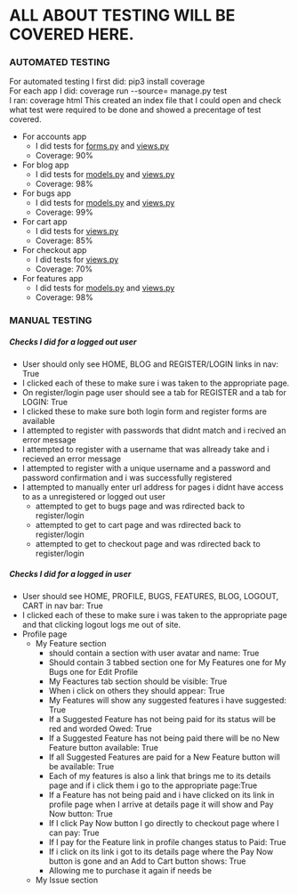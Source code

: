 # ALL ABOUT TESTING WILL BE COVERED HERE. 

### AUTOMATED TESTING

For automated testing I first did: pip3 install coverage    
For each app I did: coverage run --source=<name of app> manage.py test  
I ran: coverage html 
This created an index file that I could open and check what test were required to be done and showed a precentage of test covered.  

- For accounts app
  - I did tests for [forms.py](./accounts/test_forms.py) and [views.py](./accounts/test_views.py)
  - Coverage: 90%
- For blog app
  - I did tests for [models.py](./blog/test_models.py) and [views.py](./blog/test_views.py)
  - Coverage: 98%
- For bugs app
  - I did tests for [models.py](./bugs/test_models.py) and [views.py](./bugs/test_views.py)
  - Coverage: 99%
- For cart app
  - I did tests for [views.py](./cart/test_views.py)
  - Coverage: 85%
- For checkout app
  - I did tests for [views.py](./checkout/test_views.py)
  - Coverage: 70%
- For features app
  - I did tests for [models.py](./features/test_models.py) and [views.py](./features/test_views.py)
  - Coverage: 98%
  

### MANUAL TESTING

##### Checks I did for a logged out user

- User should only see HOME, BLOG and REGISTER/LOGIN links in nav: True
- I clicked each of these to make sure i was taken to the appropriate page.
- On register/login page user should see a tab for REGISTER and a tab for LOGIN: True
- I clicked these to make sure both login form and register forms are available
- I attempted to register with passwords that didnt match and i recived an error message
- I attempted to register with a username that was allready take and i recieved an error message
- I attempted to register with a unique username and a password and password confirmation and i was successfully registered
- I attempted to manually enter url address for pages i didnt have access to as a unregistered or logged out user
  - attempted to get to bugs page and was rdirected back to register/login
  - attempted to get to cart page and was rdirected back to register/login
  - attempted to get to checkout page and was rdirected back to register/login 

##### Checks I did for a logged in user

- User should see HOME, PROFILE, BUGS, FEATURES, BLOG, LOGOUT, CART in nav bar: True
- I clicked each of these to make sure i was taken to the appropriate page and that clicking logout logs me out of site.
- Profile page
  - My Feature section 
    - should contain a section with user avatar and name: True
    - Should contain 3 tabbed section one for My Features one for My Bugs one for Edit Profile
    - My Feactures tab section should be visible: True
    - When i click on others they should appear: True
    - My Features will show any suggested features i have suggested: True
    - If a Suggested Feature has not being paid for its status will be red and worded Owed: True
    - If a Suggested Feature has not being paid there will be no New Feature button available: True
    - If all Suggested Features are paid for a New Feature button will be available: True
    - Each of my features is also a link that brings me to its details page and if i click them i go to the appropriate page:True
    - If a Feature has not being paid and i have clicked on its link in profile page when I arrive at details page it will show and Pay Now button: True
    - If I click Pay Now button I go directly to checkout page where I can pay: True
    - If I pay for the Feature link in profile changes status to Paid: True
    - If i click on its link i got to its details page where the Pay Now button is gone and an Add to Cart button shows: True
    - Allowing me to purchase it again if needs be
  - My Issue section

